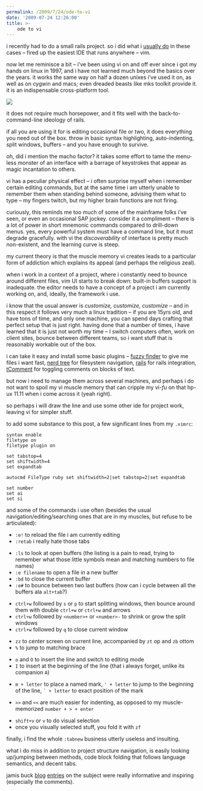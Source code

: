 ```yaml
---
permalink: /2009/7/24/ode-to-vi
date: '2009-07-24 12:26:00'
title: >-
    ode to vi
---
```


i recently had to do a small rails project. so i did what i [usually
do](/2006/2/5/default-cygwin-terminal-and-environment) in these cases –
fired up the easiest <span class="caps">IDE</span> that runs anywhere –
vim.

now let me reminisce a bit – i’ve been using vi on and off ever since i
got my hands on linux in 1997, and i have not learned much beyond the
basics over the years. it works the same way on half a dozen unixes i’ve
used it on, as well as on cygwin and macs; even dreaded beasts like mks
toolkit provide it. it is an indispensable cross-platform tool.

<img src="/assets/2007/11/26/worker_with_metal.jpg" data-hspace="10" data-align="right" />

it does not require much horsepower, and it fits well with the
back-to-command-line ideology of rails.

if all you are using it for is editing occasional file or two, it does
everything you need out of the box. throw in basic syntax highlighting,
auto-indenting, split windows, buffers – and you have enough to survive.

oh, did i mention the macho factor? it takes some effort to tame the
menu-less monster of an interface with a barrage of keystrokes that
appear as magic incantation to others.

vi has a peculiar physical effect – i often surprise myself when i
remember certain editing commands, but at the same time i am utterly
unable to remember them when standing behind someone, advising them what
to type – my fingers twitch, but my higher brain functions are not
firing.

curiously, this reminds me too much of some of the mainframe folks i’ve
seen, or even an occasional <span class="caps">SAP</span> jockey.
consider it a compliment – there is a lot of power in short mnemonic
commands compared to drill-down menus. yes, every powerful system must
have a command line, but it must degrade gracefully. with vi the
*discoverability* of interface is pretty much non-existent, and the
learning curve is steep.

my current theory is that the muscle memory vi creates leads to a
particular form of addiction which explains its appeal (and perhaps the
religious zeal).

when i work in a context of a project, where i constantly need to bounce
around different files, vim UI starts to break down: built-in buffers
support is inadequate. the editor needs to have a concept of a project i
am currently working on, and, ideally, the framework i use.

i know that the usual answer is *customize, customize, customize* – and
in this respect it follows very much a linux tradition – if you are
15yrs old, and have tons of time, and only one machine, you can spend
days crafting that perfect setup that is just right. having done that a
number of times, i have learned that it is just not worth my time – I
switch computers often, work on client sites, bounce between different
teams, so i want stuff that is reasonably workable out of the box.

i can take it easy and install some basic plugins – [fuzzy
finder](http://www.vim.org/scripts/script.php?script_id=1984) to give me
files i want fast, [nerd
tree](http://www.vim.org/scripts/script.php?script_id=1658) for
filesystem navigation,
[rails](http://www.vim.org/scripts/script.php?script_id=1567) for rails
integration,
[tComment](http://www.vim.org/scripts/script.php?script_id=1173) for
toggling comments on blocks of text.

but now i need to manage them across several machines, and perhaps i do
not want to spoil my vi muscle memory that can cripple my vi-*fu* on
that hp-ux 11.11 when i come across it (yeah right).

so perhaps i will draw the line and use some other ide for project work,
leaving vi for simpler stuff.

to add some substance to this post, a few significant lines from my
`.vimrc`:


    syntax enable
    filetype on
    filetype plugin on

    set tabstop=4
    set shiftwidth=4
    set expandtab

    autocmd FileType ruby set shiftwidth=2|set tabstop=2|set expandtab

    set number
    set ai
    set si

and some of the commands i use often (besides the usual
navigation/editing/searching ones that are in my muscles, but refuse to
be articulated):

-   `:e!` to reload the file i am currently editing
-   `:retab` i really hate those tabs

<!-- -->

-   `:ls` to look at open buffers (the listing is a pain to read, trying
    to remember what those little symbols mean and matching numbers to
    file names)
-   `:e filename` to open a file in a new buffer
-   `:bd` to close the current buffer
-   `:e#` to bounce between two last buffers (how can i cycle between
    all the buffers ala `alt+tab`?)

<!-- -->

-   `ctrl+w` followed by `s` or `p` to start splitting windows, then
    bounce around them with double `ctrl+w` or `ctrl+w` and arrows
-   `ctrl+w` followed by `<number>+` or `<number>-` to shrink or grow
    the split windows
-   `ctrl+w` followed by `q` to close current window

<!-- -->

-   `zz` to center screen on current line, accompanied by `zt` op and
    `zb` ottom
-   `%` to jump to matching brace

<!-- -->

-   `o` and `O` to insert the line and switch to editing mode
-   `I` to insert at the beginning of the line (that i always forget,
    unlike its companion `A`)

<!-- -->

-   `m + letter` to place a named mark, `' + letter` to jump to the
    beginning of the line, `` ` + letter `` to exact position of the
    mark

<!-- -->

-   `>>` and `<<` are much easier for indenting, as opposed to my
    muscle-memorized `number + > + enter`

<!-- -->

-   `shift+v` or `v` to do visual selection
-   once you visually selected stuff, you fold it with `zf`

finally, i find the whole `:tabnew` business utterly useless and
insulting.

what i do miss in addition to project structure navigation, is easily
looking up/jumping between methods, code block folding that follows
language semantics, and decent tabs.

jamis buck
[blog](http://weblog.jamisbuck.org/2008/10/10/coming-home-to-vim)
[entries](http://weblog.jamisbuck.org/2008/11/17/vim-follow-up) on the
subject were really informative and inspiring (especially the comments).
